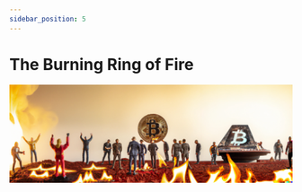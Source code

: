 ```yaml
---
sidebar_position: 5
---
```

# The Burning Ring of Fire
![A cryptocurrency convention held in hell](./assets/img/splash_art.png)
